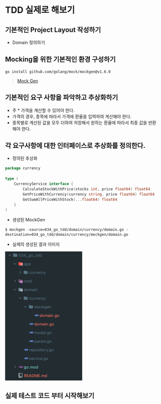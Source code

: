 # TDD 실제로 해보기 

## 기본적인 Project Layout 작성하기 

- Domain 정의하기 

## Mocking을 위한 기본적인 환경 구성하기 

```shell
go install github.com/golang/mock/mockgen@v1.6.0
```

> [Mock Gen](https://github.com/golang/mock)

## 기본적인 요구 사항을 파악하고 추상화하기 

- 주 * 가격을 계산할 수 있어야 한다. 
- 가격의 경우, 종목에 따라서 가격에 환율을 입력하여 계산해야 한다.
- 종목별로 계산된 값을 모두 더하여 저장해서 원하는 환율에 따라서 최종 값을 반환해야 한다. 

## 각 요구사항에 대한 인터페이스로 추상화를 정의한다. 

- 정의된 추상화 

```go
package currency

type (
	CurrencyService interface {
		CalculateStockWithPrice(stocks int, price float64) float64
		GetPriceWithCurrency(currency string, price float64) float64
		GetSumAllPriceWithStock(...float64) float64
	}
)

```

- 생성된 MockGen

```shell
$ mockgen -source=034_go_tdd/domain/currency/domain.go -destination=034_go_tdd/domain/currency/mockgen/domain.go
```

- 실제의 생성된 결과 이미지 

![Mockgen Samples](https://github.com/keepinmindsh/lines_golang/blob/main/034_go_tdd/mockgen_sample.png)

## 실제 테스트 코드 부터 시작해보기 